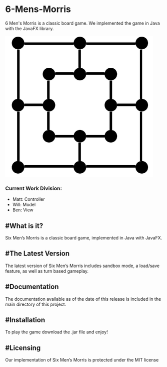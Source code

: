 # 6-Mens-Morris
6 Men's Morris is a classic board game.
We implemented the game in Java with the JavaFX library.

![ScreenShot](https://github.com/kippmr/6-Mens-Morris/blob/master/board.png)

### Current Work Division:
* Matt: Controller
* Will: Model
* Ben: View

#What is it?
-----------
Six Men’s Morris is a classic board game, implemented in Java with JavaFX.

#The Latest Version
------------------
The latest version  of Six Men’s Morris includes sandbox mode, a load/save feature, as well as turn based gameplay.

#Documentation
-------------
The documentation available as of the date of this release is
included in the main directory of this project.

#Installation
------------
To play the game download the .jar file and enjoy!

#Licensing
---------
Our implementation of Six Men’s Morris is protected under the MIT license

